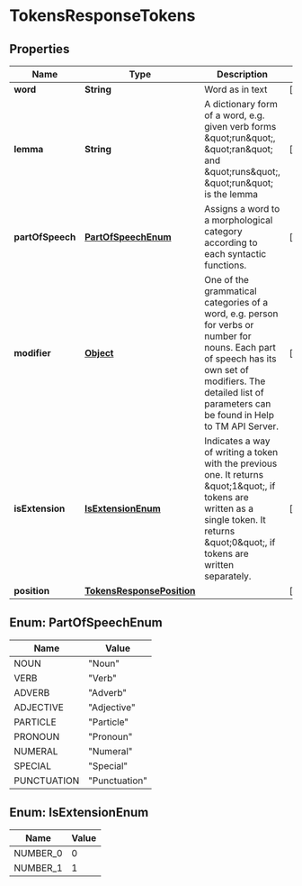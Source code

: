 
# TokensResponseTokens

## Properties
Name | Type | Description | Notes
------------ | ------------- | ------------- | -------------
**word** | **String** | Word as in text |  [optional]
**lemma** | **String** | A dictionary form of a word, e.g. given verb forms \&quot;run\&quot;, \&quot;ran\&quot; and \&quot;runs\&quot;, \&quot;run\&quot; is the lemma |  [optional]
**partOfSpeech** | [**PartOfSpeechEnum**](#PartOfSpeechEnum) | Assigns a word to a morphological category according to each syntactic functions. |  [optional]
**modifier** | [**Object**](.md) | One of the grammatical categories of a word, e.g. person for verbs or number for nouns. Each part of speech has its own set of modifiers.  The detailed list of parameters can be found in Help to TM API Server.  |  [optional]
**isExtension** | [**IsExtensionEnum**](#IsExtensionEnum) | Indicates a way of writing a token with the previous one. It returns \&quot;1\&quot;, if tokens are written as a single token. It returns \&quot;0\&quot;, if tokens are written separately.  |  [optional]
**position** | [**TokensResponsePosition**](TokensResponsePosition.md) |  |  [optional]


<a name="PartOfSpeechEnum"></a>
## Enum: PartOfSpeechEnum
Name | Value
---- | -----
NOUN | &quot;Noun&quot;
VERB | &quot;Verb&quot;
ADVERB | &quot;Adverb&quot;
ADJECTIVE | &quot;Adjective&quot;
PARTICLE | &quot;Particle&quot;
PRONOUN | &quot;Pronoun&quot;
NUMERAL | &quot;Numeral&quot;
SPECIAL | &quot;Special&quot;
PUNCTUATION | &quot;Punctuation&quot;


<a name="IsExtensionEnum"></a>
## Enum: IsExtensionEnum
Name | Value
---- | -----
NUMBER_0 | 0
NUMBER_1 | 1



